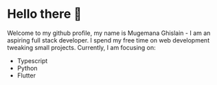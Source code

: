 # Hello there 👋

Welcome to my github profile, my name is Mugemana Ghislain - I am an aspiring full stack developer. I spend my free time on web development tweaking small projects. Currently, I am focusing on:
- Typescript
- Python
- Flutter
